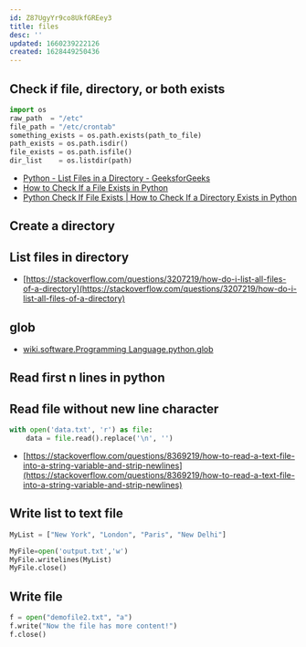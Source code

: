 ```yaml
---
id: Z87UgyYr9co8UkfGREey3
title: files
desc: ''
updated: 1660239222126
created: 1628449250436
---
```


## Check if file, directory, or both exists

``` python
import os
raw_path  = "/etc"
file_path = "/etc/crontab"
something_exists = os.path.exists(path_to_file)
path_exists = os.path.isdir()
file_exists = os.path.isfile()
dir_list    = os.listdir(path)
```

* [Python - List Files in a Directory - GeeksforGeeks](https://www.geeksforgeeks.org/python-list-files-in-a-directory/)
* [How to Check If a File Exists in Python](https://www.pythontutorial.net/python-basics/python-check-if-file-exists/)
* [Python Check If File Exists | How to Check If a Directory Exists in Python](https://www.guru99.com/python-check-if-file-exists.html#2)

## Create a directory


## List files in directory

*   [https://stackoverflow.com/questions/3207219/how-do-i-list-all-files-of-a-directory](https://stackoverflow.com/questions/3207219/how-do-i-list-all-files-of-a-directory)

## glob

* [wiki.software.Programming Language.python.glob](dentropydaemon-wiki/Software/Programming%20Language/python/glob)

## Read first n lines in python

## Read file without new line character

``` python
with open('data.txt', 'r') as file:
    data = file.read().replace('\n', '')
```

*   [https://stackoverflow.com/questions/8369219/how-to-read-a-text-file-into-a-string-variable-and-strip-newlines](https://stackoverflow.com/questions/8369219/how-to-read-a-text-file-into-a-string-variable-and-strip-newlines)

## Write list to text file

``` python
MyList = ["New York", "London", "Paris", "New Delhi"]

MyFile=open('output.txt','w')
MyFile.writelines(MyList)
MyFile.close()
```

## Write file

``` python
f = open("demofile2.txt", "a")
f.write("Now the file has more content!")
f.close()
```
